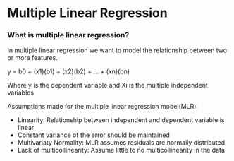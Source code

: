 # Multiple Linear Regression

### What is multiple linear regression?

In multiple linear regression we want to model the relationship between two or more features.

y = b0 + (x1)(b1) + (x2)(b2) + ... + (xn)(bn)

Where y is the dependent variable and Xi is the multiple independent variables 

Assumptions made for the multiple linear regression model(MLR):
  - Linearity: Relationship between independent and dependent variable is linear
  - Constant variance of the error should be maintained
  - Multivariaty Normality: MLR assumes residuals are normally distributed
  - Lack of multicollinearity: Assume little to no multicollinearity in the data
